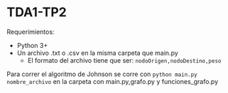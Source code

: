 # TDA1-TP2

Requerimientos:
- Python 3+ 
- Un archivo .txt o .csv en la misma carpeta que main.py
  - El formato del archivo tiene que ser: `nodoOrigen,nodoDestino,peso`

Para correr el algoritmo de Johnson se corre con `python main.py nombre_archivo` en la carpeta con main.py,grafo.py y funciones_grafo.py